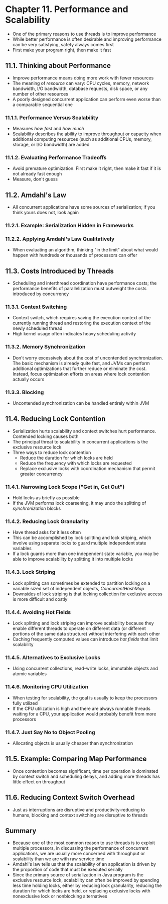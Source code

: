 # Chapter 11. Performance and Scalability
* One of the primary reasons to use threads is to improve performance
* While better performance is often desirable and improving performance can be very satisfying, safety always comes first
* First make your program right, then make it fast

## 11.1. Thinking about Performance
* Improve performance means doing more work with fewer resources
* The meaning of *resource* can vary: CPU cycles, memory, network bandwidth, I/O bandwidth, database requests, disk space, or any number of other resources
* A poorly designed concurrent application can perform even worse than a comparable sequential one

### 11.1.1. Performance Versus Scalability
* Measures *how fast* and *how much*
* Scalability describes the ability to improve throughput or capacity when additional computing resources (such as additional CPUs, memory, storage, or I/O bandwidth) are added

### 11.1.2. Evaluating Performance Tradeoffs
* Avoid premature optimization. First make it right, then make it fast if it is not already fast enough
* Measure, don't guess

## 11.2. Amdahl's Law
* All concurrent applications have some sources of serialization; if you think yours does not, look again

### 11.2.1. Example: Serialization Hidden in Frameworks

### 11.2.2. Applying Amdahl's Law Qualitatively
* When evaluating an algorithm, thinking "in the limit" about what would happen with hundreds or thousands of processors can offer

## 11.3. Costs Introduced by Threads
* Scheduling and interthread coordination have performance costs;
the performance benefits of parallelization must outweight the costs introduced by concurrency

### 11.3.1. Context Switching
* Context switch, which requires saving the execution context of the currently running thread and restoring the execution context of the newly scheduled thread
* High kernel usage often indicates heavy scheduling activity

### 11.3.2. Memory Synchronization
* Don't worry excessively about the cost of uncontended synchronization. The basic mechanism is already quite fast, and JVMs can perform additional optimizations that further reduce or eliminate the cost. Instead, focus optimization efforts on areas where lock contention actually occurs

### 11.3.3. Blocking
* Uncontended synchronization can be handled entirely within JVM

## 11.4. Reducing Lock Contention
* Serialization hurts scalability and context switches hurt performance. Contended locking causes both
* The principal threat to scalability in concurrent applications is the exclusive resource lock
* Three ways to reduce lock contention
    * Reduce the duration for which locks are held
    * Reduce the frequency with which locks are requested
    * Replace exclusive locks with coordination mechanism that permit greater concurrency
    
### 11.4.1. Narrowing Lock Scope ("Get in, Get Out")
* Hold locks as briefly as possible
* If the JVM performs lock coarsening, it may undo the splitting of *synchronization* blocks

### 11.4.2. Reducing Lock Granularity
* Have thread asks for it less often
* This can be accomplished by lock splitting and lock striping, which involve using separate locks to guard multiple independent state variables
* If a lock guards more than one independent state variable, you may be able to improve scalability by splitting it into multiple locks 

### 11.4.3. Lock Striping
* Lock splitting can sometimes be extended to partition locking on a variable sized set of independent objects, *ConcurrentHashMap*
* Downsides of lock striping is that locking collection for exclusive access is more difficult and costly

### 11.4.4. Avoiding Hot Fields
* Lock splitting and lock striping can improve scalability because they enable different threads to operate on different data (or different portions of the same data structure) without interfering with each other
* Caching frequently computed values can introduce *hot fields* that limit scalability

### 11.4.5. Alternatives to Exclusive Locks
* Using concurrent collections, read-write locks, immutable objects and atomic variables

### 11.4.6. Monitoring CPU Utilization
* When testing for scalability, the goal is usually to keep the processors fully utilized
* If the CPU utilization is high and there are always runnable threads waiting for a CPU, your application would probably benefit from more processors

### 11.4.7. Just Say No to Object Pooling
* Allocating objects is usually cheaper than synchronization

## 11.5. Example: Comparing Map Performance
* Once contention becomes significant, time per operation is dominated by context switch and scheduling delays, and adding more threads has little effect on throughput

## 11.6. Reducing Context Switch Overhead
* Just as interruptions are disruptive and productivity-reducing to humans, blocking and context switching are disruptive to threads

## Summary
* Because one of the most common reason to use threads is to exploit multiple processors, in discussing the performance of concurrent applications, we are usually more concerned with throughput or scalability than we are with raw service time
* Amdahl's law tells us that the scalability of an application is driven by the proportion of code that must be executed serially
* Since the primary source of serialization in Java program is the exclusive resource lock, scalability can often be improved by spending less time holding locks, either by reducing lock granularity, reducing the duration for which locks are held, or replacing exclusive locks with nonexclusive lock or nonblocking alternatives